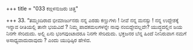 +++
title = "033 ಕಙ್ಗಳನುಜರು ಚಿತ್ತ"

+++
33.  “ತಮ್ಮಂದಿರಾದ ಭೀಮಾರ್ಜುನರು ನನ್ನ ಎರಡು ಕಣ್ಣುಗಳು ! ನೀವೆ ನನ್ನ ಮನಸ್ಸು ! ನನ್ನ ಉದ್ದೇಶಕ್ಕೆ ಇನ್ನಾವ ರೀತಿಯಲ್ಲಿ ತಾನೇ ಭಯವಿದೆ ? ನಿಮ್ಮ ಪಾದಕಮಲಗಳನ್ನೇ ನಾವು ನಂಬಿದ್ದೇವಲ್ಲವೇ? ಯುದ್ಧದಲ್ಲಿನ ಜಯ ನಿನಗೇ ಸೇರಿದುದು. ಅಲ್ಲಿ ಏನು ಭಂಗವುಂಟಾದರೂ ನಿನಗೇ ಸೇರಿದುದು. ಭಕ್ತಜನರ ಬೆನ್ನ ಹಿಂದೆ ನೀನಿರುವಾಗ ನಮಗೆ ಅಸಾಧ್ಯವಾದುದಾವುದು ? ಎಂದು ಯುಧಿಷ್ಠಿರ ಹೇಳಿದ.